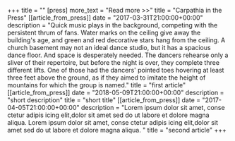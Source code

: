 +++
title = ""
[press]
more_text = "Read more >>"
title = "Carpathia in the Press"
[[article_from_press]]
date = "2017-03-31T21:00:00+00:00"
description = "Quick music plays in the background, competing with the persistent thrum of fans. Water marks on the ceiling give away the building's age, and green and red decorative stars hang from the ceiling. A church basement may not an ideal dance studio, but it has a spacious dance floor. And space is desperately needed. The dancers rehearse only a sliver of their repertoire, but before the night is over, they complete three different lifts. One of those had the dancers' pointed toes hovering at least three feet above the ground, as if they aimed to imitate the height of mountains for which the group is named."
title = "first article"
[[article_from_press]]
date = "2018-05-09T21:00:00+00:00"
description = "short description"
title = "short title"
[[article_from_press]]
date = "2017-04-05T21:00:00+00:00"
description = "Lorem ipsum dolor sit amet, conse ctetur adipis icing elit,dolor sit amet sed do ut labore et dolore magna aliqua. Lorem ipsum dolor sit amet, conse ctetur adipis icing elit,dolor sit amet sed do ut labore et dolore magna aliqua. "
title = "second article"
+++
